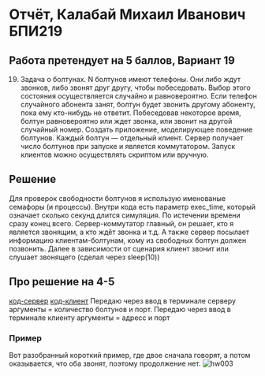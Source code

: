 # Отчёт, Калабай Михаил Иванович БПИ219
## Работа претендует на 5 баллов, Вариант 19

19. Задача о болтунах. N болтунов имеют телефоны. Они либо ждут
звонков, либо звонят друг другу, чтобы побеседовать. Выбор этого
состояния осуществляется случайно и равновероятно. Если телефон случайного абонента занят, болтун будет звонить другому абоненту, пока ему кто-нибудь не ответит. Побеседовав некоторое время, болтун равновероятно или ждет звонка, или звонит на другой
случайный номер. Создать приложение, моделирующее поведение болтунов. Каждый болтун — отдельный клиент. Сервер
получает число болтунов при запуске и является коммутатором.
Запуск клиентов можно осуществлять скриптом или вручную.

## Решение
Для проверок свободности болтунов я использую именованые семафоры (и процессы). Внутри кода есть параметр exec_time, 
который означает сколько секунд длится симуляция. По истечении времени сразу конец всего. 
Сервер-коммутатор главный, он решает, кто я является звонящим, а кто ждёт звонка и т.д.
А также сервер посылает информацию клиентам-болтунам, кому из свободных болтун должен позвонить.
Далее в зависимости от сценария клиент звонит или слушает звонящего (сделал через sleep(10))

## Про решение на 4-5 
[код-сервер](https://github.com/Kalabay/os_hw03/blob/main/mainserver.c)
[код-клиент](https://github.com/Kalabay/os_hw03/blob/main/callclient.c)
Передаю через ввод в терминале серверу аргументы = количество болтунов и порт.
Передаю через ввод в терминале клиенту аргументы = адресс и порт


### Пример
Вот разобранный короткий пример, где двое сначала говорят, а потом оказывается, что оба звонят, поэтому продолжение нет.
![hw003](https://github.com/Kalabay/os_hw03/assets/90344366/e91b2402-743e-4d6c-8239-17fc44d26d70)
